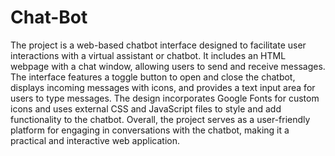 # Chat-Bot
The project is a web-based chatbot interface designed to facilitate user interactions with a virtual assistant or chatbot. It includes an HTML webpage with a chat window, allowing users to send and receive messages. The interface features a toggle button to open and close the chatbot, displays incoming messages with icons, and provides a text input area for users to type messages. The design incorporates Google Fonts for custom icons and uses external CSS and JavaScript files to style and add functionality to the chatbot. Overall, the project serves as a user-friendly platform for engaging in conversations with the chatbot, making it a practical and interactive web application.
